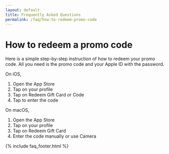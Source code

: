 ```yaml
---
layout: default
title: Frequently Asked Questions
permalink: /faq/how-to-redeem-promo-code
---
```


<h1>How to redeem a promo code</h1>
<p>Here is a simple step-by-step instruction of how to redeem your promo code. All you need is the promo code and your Apple ID with the password.</p>

<p>On iOS,</p>
<ol>
    <li>Open the App Store</li>
    <li>Tap on your profile</li>
    <li>Tap on Redeem Gift Card or Code</li>
    <li>Tap to enter the code</li>
</ol>

<p>On macOS,</p>
<ol>
    <li>Open the App Store</li>
    <li>Tap on your profile</li>
    <li>Tap on Redeem Gift Card</li>
    <li>Enter the code manually or use Camera</li>
</ol>

{% include faq_footer.html %}
